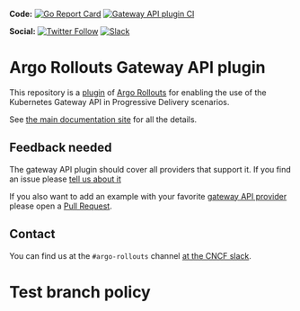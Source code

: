 **Code:**
[![Go Report Card](https://goreportcard.com/badge/github.com/argoproj-labs/rollouts-plugin-trafficrouter-gatewayapi)](https://goreportcard.com/report/github.com/argoproj-labs/rollouts-plugin-trafficrouter-gatewayapi)
[![Gateway API plugin CI](https://github.com/argoproj-labs/rollouts-plugin-trafficrouter-gatewayapi/actions/workflows/ci.yaml/badge.svg)](https://github.com/argoproj-labs/rollouts-plugin-trafficrouter-gatewayapi/actions/workflows/ci.yaml)

**Social:**
[![Twitter Follow](https://img.shields.io/twitter/follow/argoproj?style=social)](https://twitter.com/argoproj)
[![Slack](https://img.shields.io/badge/slack-argoproj-brightgreen.svg?logo=slack)](https://argoproj.github.io/community/join-slack)

# Argo Rollouts Gateway API plugin

This repository is a [plugin](https://argoproj.github.io/argo-rollouts/features/traffic-management/plugins/) of [Argo Rollouts](https://argoproj.github.io/rollouts/) for enabling the use of the Kubernetes Gateway API in Progressive Delivery scenarios.

See [the main documentation site](https://rollouts-plugin-trafficrouter-gatewayapi.readthedocs.io/en/latest/) for all the details.

## Feedback needed

The gateway API plugin should cover all providers that support it. If you find an issue
please [tell us about it](https://github.com/argoproj-labs/rollouts-plugin-trafficrouter-gatewayapi/issues)

If you also want to add an example with your favorite [gateway API provider](https://rollouts-plugin-trafficrouter-gatewayapi.readthedocs.io/en/latest/provider-status/) please open a [Pull Request](https://github.com/argoproj-labs/rollouts-plugin-trafficrouter-gatewayapi/pulls).

## Contact

You can find us at the `#argo-rollouts` channel [at the CNCF slack](https://argoproj.github.io/community/join-slack).

# Test branch policy

